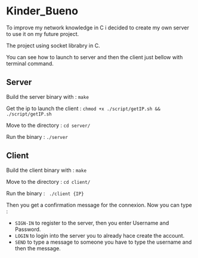 # Kinder_Bueno
To improve my network knowledge in C i decided to create my own server to use it on my future project.

The project using socket librabry in C.

You can see how to launch to server and then the client just bellow with terminal command.

## Server

  Build the server binary with :
  ``` make ```

  Get the ip to launch the client :
  ``` chmod +x ./script/getIP.sh && ./script/getIP.sh ```

  Move to the directory :
  ``` cd server/ ```

  Run the binary :
  ``` ./server ```

## Client

  Build the client binary with :
  ``` make ```
  
  Move to the directory :
  ```cd client/```

  Run the binary :
  ``` ./client {IP}```
  
  Then you get a confirmation message for the connexion.
  Now you can type : 
  - ```SIGN-IN``` to register to the server, then you enter Username and Password.
  - ```LOGIN``` to login into the server you to already hace create the account.
  - ```SEND``` to type a message to someone you have to type the username and then the message.
